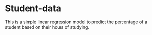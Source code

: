 # Student-data
This is a simple linear regression model to predict the percentage of a student based on their hours of studying.
